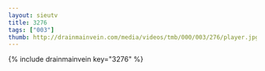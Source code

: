 ```yaml
--- 
layout: sieutv
title: 3276
tags: ["003"]
thumb: http://drainmainvein.com/media/videos/tmb/000/003/276/player.jpg
---
```

{% include drainmainvein key="3276" %} 
